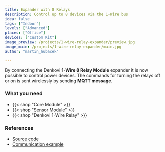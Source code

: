 ```yaml
---
title: Expander with 8 Relays
description: Control up to 8 devices via the 1-Wire bus
idea: false
tags: ["Indoor"]
levels: ["Advanced"]
places: ["Office"]
devices: ["Custom Kit"]
image_preview: /projects/1-wire-relay-expander/preview.jpg
image_main: /projects/1-wire-relay-expander/main.jpg
author: "martin_hubacek"

---
```


By connecting the Denkovi **1-Wire 8 Relay Module** expander it is now possible to control power devices. The commands for turning the relays off or on is sent wirelessly by sending **MQTT message**.

### What you need

* {{< shop "Core Module" >}}
* {{< shop "Sensor Module" >}}
* {{< shop "Denkovi 1-Wire Relay" >}}


### References

* [Source code](https://github.com/blavka/bcf-denkovi-1wire-relay)
* [Communication example](https://github.com/bigclownlabs/bcf-sdk/tree/master/_examples/onewire-relay)
